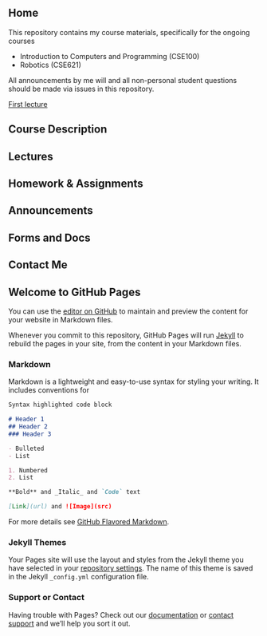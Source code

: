 
## Home
This repository contains my course materials, specifically for the ongoing courses

* Introduction to Computers and Programming (CSE100)
* Robotics (CSE621)

All announcements by me will and all non-personal student questions should be made via issues in this repository.

[First lecture](https://github.com/mnourgwad/mnourgwad.github.io/blob/master/lectures/CSE421DigitalControlL10.pdf)

## Course Description
## Lectures
## Homework & Assignments
## Announcements
## Forms and Docs
## Contact Me
## Welcome to GitHub Pages

You can use the [editor on GitHub](https://github.com/mnourgwad/mnourgwad.github.io/edit/master/README.md) to maintain and preview the content for your website in Markdown files.

Whenever you commit to this repository, GitHub Pages will run [Jekyll](https://jekyllrb.com/) to rebuild the pages in your site, from the content in your Markdown files.

### Markdown

Markdown is a lightweight and easy-to-use syntax for styling your writing. It includes conventions for

```markdown
Syntax highlighted code block

# Header 1
## Header 2
### Header 3

- Bulleted
- List

1. Numbered
2. List

**Bold** and _Italic_ and `Code` text

[Link](url) and ![Image](src)
```

For more details see [GitHub Flavored Markdown](https://guides.github.com/features/mastering-markdown/).

### Jekyll Themes

Your Pages site will use the layout and styles from the Jekyll theme you have selected in your [repository settings](https://github.com/mnourgwad/mnourgwad.github.io/settings). The name of this theme is saved in the Jekyll `_config.yml` configuration file.

### Support or Contact

Having trouble with Pages? Check out our [documentation](https://help.github.com/categories/github-pages-basics/) or [contact support](https://github.com/contact) and we’ll help you sort it out.
